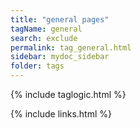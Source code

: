 ```yaml
---
title: "general pages"
tagName: general
search: exclude
permalink: tag_general.html
sidebar: mydoc_sidebar
folder: tags
---
```

{% include taglogic.html %}

{% include links.html %}
